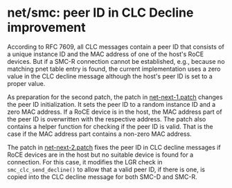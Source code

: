 # net/smc: peer ID in CLC Decline improvement

According to RFC 7609, all CLC messages contain a peer ID that consists of a
unique instance ID and the MAC address of one of the host's RoCE devices. But
if a SMC-R connection cannot be established, e.g., because no matching pnet
table entry is found, the current implementation uses a zero value in the CLC
decline message although the host's peer ID is set to a proper value.

As preparation for the second patch, the patch in
[net-next-1.patch](net-next-1.patch) changes the peer ID initialization. It
sets the peer ID to a random instance ID and a zero MAC address. If a RoCE
device is in the host, the MAC address part of the peer ID is overwritten with
the respective address. The patch also contains a helper function for checking
if the peer ID is valid. That is the case if the MAC address part contains a
non-zero MAC address.

The patch in [net-next-2.patch](net-next-2.patch) fixes the peer ID in CLC
decline messages if RoCE devices are in the host but no suitable device is
found for a connection. For this case, it modifies the LGR check in
`smc_clc_send_decline()` to allow that a valid peer ID, if there is one, is
copied into the CLC decline message for both SMC-D and SMC-R.
